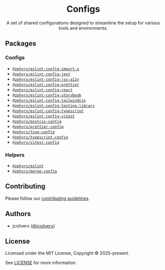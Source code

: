 <h1 align="center">Configs</h1>

<p align="center">
  A set of shared configurations designed to streamline the setup for various tools and environments.
</p>

## Packages

### Configs

- [`@zphyrx/eslint-config-import-x`](https://github.com/zphyrx/configs/tree/main/packages/configs/eslint-config-import-x)
- [`@zphyrx/eslint-config-jest`](https://github.com/zphyrx/configs/tree/main/packages/configs/eslint-config-jest)
- [`@zphyrx/eslint-config-jsx-a11y`](https://github.com/zphyrx/configs/tree/main/packages/configs/eslint-config-jsx-a11y)
- [`@zphyrx/eslint-config-prettier`](https://github.com/zphyrx/configs/tree/main/packages/configs/eslint-config-prettier)
- [`@zphyrx/eslint-config-react`](https://github.com/zphyrx/configs/tree/main/packages/configs/eslint-config-react)
- [`@zphyrx/eslint-config-storybook`](https://github.com/zphyrx/configs/tree/main/packages/configs/eslint-config-storybook)
- [`@zphyrx/eslint-config-tailwindcss`](https://github.com/zphyrx/configs/tree/main/packages/configs/eslint-config-tailwindcss)
- [`@zphyrx/eslint-config-testing-library`](https://github.com/zphyrx/configs/tree/main/packages/configs/eslint-config-testing-library)
- [`@zphyrx/eslint-config-typescript`](https://github.com/zphyrx/configs/tree/main/packages/configs/eslint-config-typescript)
- [`@zphyrx/eslint-config-vitest`](https://github.com/zphyrx/configs/tree/main/packages/configs/eslint-config-vitest)
- [`@zphyrx/postcss-config`](https://github.com/zphyrx/configs/tree/main/packages/configs/postcss-config)
- [`@zphyrx/prettier-config`](https://github.com/zphyrx/configs/tree/main/packages/configs/prettier-config)
- [`@zphyrx/tsup-config`](https://github.com/zphyrx/configs/tree/main/packages/configs/tsup-config)
- [`@zphyrx/typescript-config`](https://github.com/zphyrx/configs/tree/main/packages/configs/typescript-config)
- [`@zphyrx/vitest-config`](https://github.com/zphyrx/configs/tree/main/packages/configs/vitest-config)

### Helpers

- [`@zphyrx/exlint`](https://github.com/zphyrx/configs/tree/main/packages/helpers/exlint)
- [`@zphyrx/merge-config`](https://github.com/zphyrx/configs/tree/main/packages/helpers/merge-config)

## Contributing

Please follow our [contributing guidelines](./.github/CONTRIBUTING.md).

## Authors

- jcsilverx ([@jcsilverx](https://x.com/jcsilverx))

## License

Licensed under the MIT License, Copyright © 2025-present.

See [LICENSE](./LICENSE) for more information.
